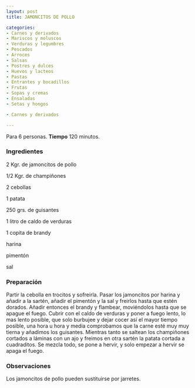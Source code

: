 ```yaml
---
layout: post
title: JAMONCITOS DE POLLO

categories:
- Carnes y derivados
- Mariscos y moluscos
- Verduras y legumbres
- Pescados
- Arroces
- Salsas
- Postres y dulces
- Huevos y lacteos
- Pastas
- Entrantes y bocadillos
- Frutas
- Sopas y cremas
- Ensaladas
- Setas y hongos

- Carnes y derivados

---
```

Para 6 personas.
<b>Tiempo</b> 120 minutos.

<h3>Ingredientes</h3>

2 Kgr. de jamoncitos de pollo

1/2 Kgr. de champiñones

2 cebollas

1 patata

250 grs. de guisantes

1 litro de caldo de verduras

1 copita de brandy

harina

pimentón

sal

<h3>Preparación</h3>

Partir la cebolla en trocitos y sofreirla. Pasar los jamoncitos por harina y añadir a la sartén, añadir el pimentón y la sal y freirlos hasta que estén dorados. Añadir entonces el brandy y flambear, moviéndolos hasta que se apague el fuego. Cubrir con el caldo de verduras y poner a fuego lento, lo mas lento posible, que solo burbujee y dejar cocer así el mayor tiempo posible, una hora u hora y media comprobamos que la carne esté muy muy tierna y añadimos los guisantes. Mientras tanto se saltean los champiñones cortados a láminas con un ajo y freimos en otra sartén la patata cortada a cuadraditos. Se mezcla todo, se pone a hervir, y solo empezar a hervir se apaga el fuego.

<h3>Observaciones</h3>

Los jamoncitos de pollo pueden sustituirse por jarretes.

